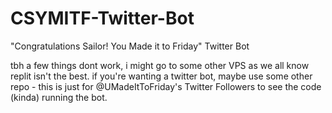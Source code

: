 # CSYMITF-Twitter-Bot
"Congratulations Sailor! You Made it to Friday" Twitter Bot

tbh a few things dont work, i might go to some other VPS as we all know replit isn't the best.
if you're wanting a twitter bot, maybe use some other repo - this is just for @UMadeItToFriday's Twitter Followers to see the code (kinda) running the bot.
